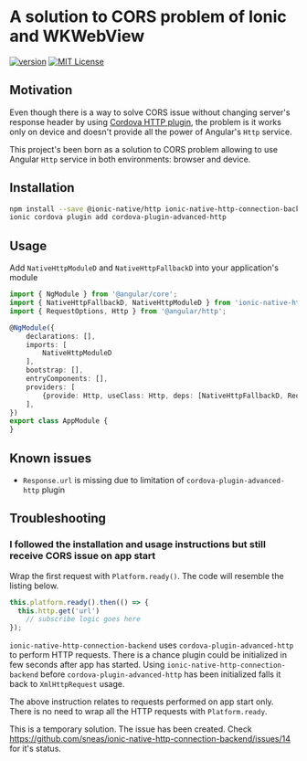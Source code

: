 # A solution to CORS problem of Ionic and WKWebView

[![version](https://img.shields.io/npm/v/ionic-native-http-connection-backend.svg?style=flat-square)](http://npm.im/ionic-native-http-connection-backend)
[![MIT License](https://img.shields.io/npm/l/component-library.svg?style=flat-square)](http://opensource.org/licenses/MIT)

## Motivation

Even though there is a way to solve CORS issue without changing server's response header by using [Cordova HTTP plugin](https://ionicframework.com/docs/native/http/), the problem is it works only on device and doesn't provide all the power of Angular's `Http` service.

This project's been born as a solution to CORS problem allowing to use Angular `Http` service in both environments: browser and device.

## Installation

```bash
npm install --save @ionic-native/http ionic-native-http-connection-backend
ionic cordova plugin add cordova-plugin-advanced-http
```

## Usage

Add `NativeHttpModuleD` and `NativeHttpFallbackD` into your application's module

```typescript
import { NgModule } from '@angular/core';
import { NativeHttpFallbackD, NativeHttpModuleD } from 'ionic-native-http-connection-backend';
import { RequestOptions, Http } from '@angular/http';

@NgModule({
    declarations: [],
    imports: [
        NativeHttpModuleD
    ],
    bootstrap: [],
    entryComponents: [],
    providers: [
        {provide: Http, useClass: Http, deps: [NativeHttpFallbackD, RequestOptions]}
    ],
})
export class AppModule {
}
```

## Known issues

* `Response.url` is missing due to limitation of `cordova-plugin-advanced-http` plugin

## Troubleshooting

### I followed the installation and usage instructions but still receive CORS issue on app start

Wrap the first request with `Platform.ready()`. The code will resemble the listing below.

```typescript
this.platform.ready().then(() => {
  this.http.get('url')
    // subscribe logic goes here
});
```

`ionic-native-http-connection-backend` uses `cordova-plugin-advanced-http` to perform HTTP requests. There is a chance plugin could be initialized in few seconds after app has started. Using `ionic-native-http-connection-backend` before `cordova-plugin-advanced-http` has been initialized falls it back to `XmlHttpRequest` usage.

The above instruction relates to requests performed on app start only. There is no need to wrap all the HTTP requests with `Platform.ready`.

This is a temporary solution. The issue has been created. Check https://github.com/sneas/ionic-native-http-connection-backend/issues/14 for it's status.